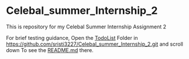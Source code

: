 # Celebal_summer_Internship_2
This is repository for my Celebal Summer Internship Assignment 2

 For brief testing guidance, 
 Open the <u>TodoList</u> Folder in https://github.com/sristi3227/Celebal_summer_Internship_2.git and scroll down To see the <u>README.md</u> there.
